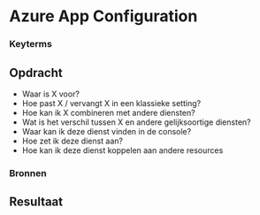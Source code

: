 # Azure App Configuration


### Keyterms

## Opdracht
- Waar is X voor?
- Hoe past X / vervangt X in een klassieke setting?
- Hoe kan ik X combineren met andere diensten?
- Wat is het verschil tussen X en andere gelijksoortige diensten?
- Waar kan ik deze dienst vinden in de console?
- Hoe zet ik deze dienst aan?
- Hoe kan ik deze dienst koppelen aan andere resources

### Bronnen


## Resultaat